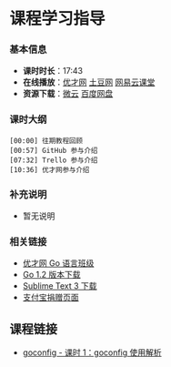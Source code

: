 # 课程学习指导

### 基本信息

- **课时时长**：17:43
- **在线播放**：[优才网](http://www.ucai.cn/course/chapter/134/3699/6825) [土豆网](http://www.tudou.com/programs/view/k4VPfQ9ZQAM/) [网易云课堂](http://study.163.com/course/courseLearn.htm?courseId=510006#/learn/video?lessonId=651089&courseId=510006)
- **资源下载**：[微云](http://url.cn/MMOuSk) [百度网盘](http://pan.baidu.com/s/1qWEY8Lu#dir/path=%2FGo%2FVideo_Courses%2FGo%E5%90%8D%E5%BA%93%E8%AE%B2%E8%A7%A3%2F00-introduction)

### 课时大纲

	[00:00] 往期教程回顾
	[00:57] GitHub 参与介绍
	[07:32] Trello 参与介绍
	[10:36] 优才网参与介绍
	
### 补充说明

- 暂无说明

### 相关链接

- [优才网 Go 语言班级](http://www.ucai.cn/app/group/15/bbs)
- [Go 1.2 版本下载](http://www.golangtc.com/download)
- [Sublime Text 3 下载](http://www.sublimetext.com/3)
- [支付宝捐赠页面](https://me.alipay.com/obahua)

## 课程链接

- [goconfig - 课时 1：goconfig 使用解析](../01-goconfig)